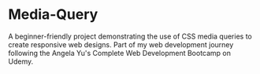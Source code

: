 # Media-Query
A beginner-friendly project demonstrating the use of CSS media queries to create responsive web designs. Part of my web development journey following the Angela Yu's Complete Web Development Bootcamp on Udemy.
